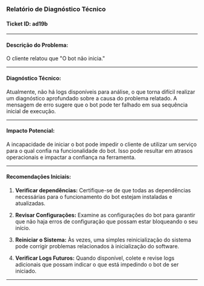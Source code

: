 ### Relatório de Diagnóstico Técnico

#### **Ticket ID:** ad19b

---

#### **Descrição do Problema:**
O cliente relatou que "O bot não inicia."

---

#### **Diagnóstico Técnico:**

Atualmente, não há logs disponíveis para análise, o que torna difícil realizar um diagnóstico aprofundado sobre a causa do problema relatado. A mensagem de erro sugere que o bot pode ter falhado em sua sequência inicial de execução.

---

#### **Impacto Potencial:**
A incapacidade de iniciar o bot pode impedir o cliente de utilizar um serviço para o qual confia na funcionalidade do bot. Isso pode resultar em atrasos operacionais e impactar a confiança na ferramenta.

---

#### **Recomendações Iniciais:**

1. **Verificar dependências:** Certifique-se de que todas as dependências necessárias para o funcionamento do bot estejam instaladas e atualizadas.

2. **Revisar Configurações:** Examine as configurações do bot para garantir que não haja erros de configuração que possam estar bloqueando o seu início.

3. **Reiniciar o Sistema:** Às vezes, uma simples reinicialização do sistema pode corrigir problemas relacionados à inicialização do software.

4. **Verificar Logs Futuros:** Quando disponível, colete e revise logs adicionais que possam indicar o que está impedindo o bot de ser iniciado.

---